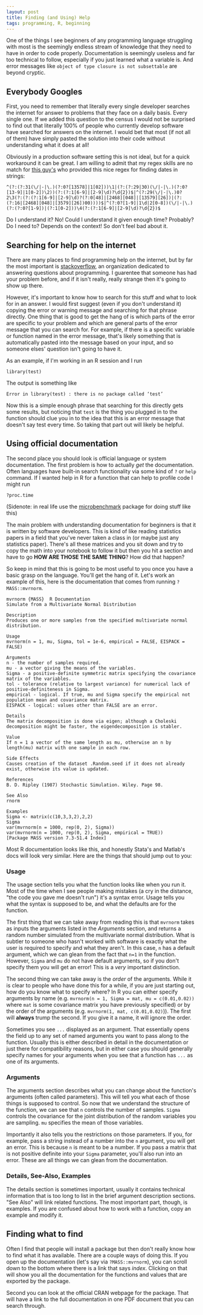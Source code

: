 ```yaml
---
layout: post
title: Finding (and Using) Help
tags: programming, R, beginning
---
```


One of the things I see beginners of any programming language struggling with most is the seemingly endless stream of knowledge that they need to have in order to code properly. Documentation is seemingly useless and far too technical to follow, especially if you just learned what a variable is. And error messages like `object of type closure is not subsettable` are beyond cryptic. 

## Everybody Googles

First, you need to remember that literally every single developer searches the internet for answer to problems that they face on a daily basis. Every single one. If we added this question to the census I would not be surprised to find out that literally 100% of people who currently develop software have searched for answers on the internet. I would bet that most (if not all of them) have simply pasted the solution into their code without understanding what it does at all!

Obviously in a production software setting this is not ideal, but for a quick workaround it can be great. I am willing to admit that my regex skills are no match for [this guy's](https://stackoverflow.com/a/15504877/7158451) who provided this nice regex for finding dates in strings:

```
^(?:(?:31(\/|-|\.)(?:0?[13578]|1[02]))\1|(?:(?:29|30)(\/|-|\.)(?:0?[13-9]|1[0-2])\2))(?:(?:1[6-9]|[2-9]\d)?\d{2})$|^(?:29(\/|-|\.)0?2\3(?:(?:(?:1[6-9]|[2-9]\d)?(?:0[48]|[2468][048]|[13579][26])|(?:(?:16|[2468][048]|[3579][26])00))))$|^(?:0?[1-9]|1\d|2[0-8])(\/|-|\.)(?:(?:0?[1-9])|(?:1[0-2]))\4(?:(?:1[6-9]|[2-9]\d)?\d{2})$
```

Do I understand it? No! Could I understand it given enough time? Probably? Do I need to? Depends on the context! So don't feel bad about it.

## Searching for help on the internet

There are many places to find programming help on the internet, but by far the most important is [stackoverflow](stackoverflow.org), an organization dedicated to answering questions about programming. I guarentee that someone has had your problem before, and if it isn't really, really strange then it's going to show up there. 

However, it's important to know how to search for this stuff and what to look for in an answer. I would first suggest (even if you don't understand it) copying the error or warning message and searching for that phrase directly. One thing that is good to get the hang of is which parts of the error are specific to your problem and which are general parts of the error message that you can search for. For example, if there is a specific variable or function named in the error message, that's likely something that is automatically pasted into the message based on your input, and so someone elses' question isn't going to have it.

As an example, if I'm working in an R session and I run

```
library(test)
```

The output is something like 

```
Error in library(test) : there is no package called ‘test’
```

Now this is a simple enough phrase that searching for this directly gets some results, but noticing that `test` is the thing you plugged in to the function should clue you in to the idea that this is an error message that doesn't say test every time. So taking that part out will likely be helpful.

## Using official documentation

The second place you should look is official language or system documentation. The first problem is how to actually _get_ the documentation. Often languages have built-in search functionality via some kind of `?` or `help` command. If I wanted help in R for a function that can help to profile code I might run

```
?proc.time
```

(Sidenote: in real life use the [microbenchmark](https://cran.r-project.org/web/packages/microbenchmark/microbenchmark.pdf) package for doing stuff like this)

The main problem with understanding documentation for beginners is that it is written by software developers. This is kind of like reading statistics papers in a field that you've never taken a class in (or maybe just any statistics paper). There's all these matrices and you sit down and try to copy the math into your notebook to follow it but then you hit a section and have to go **HOW ARE THOSE THE SAME THING**? How did that happen?

So keep in mind that this is going to be most useful to you once you have a basic grasp on the language. You'll get the hang of it. Let's work an example of this, here is the documentation that comes from running `?MASS::mvrnorm`.

```
mvrnorm {MASS}	R Documentation
Simulate from a Multivariate Normal Distribution

Description
Produces one or more samples from the specified multivariate normal distribution.

Usage
mvrnorm(n = 1, mu, Sigma, tol = 1e-6, empirical = FALSE, EISPACK = FALSE)

Arguments
n - the number of samples required.
mu - a vector giving the means of the variables.
Sigma - a positive-definite symmetric matrix specifying the covariance matrix of the variables.
tol - tolerance (relative to largest variance) for numerical lack of positive-definiteness in Sigma.
empirical - logical. If true, mu and Sigma specify the empirical not population mean and covariance matrix.
EISPACK	- logical: values other than FALSE are an error.

Details 
The matrix decomposition is done via eigen; although a Choleski decomposition might be faster, the eigendecomposition is stabler.

Value
If n = 1 a vector of the same length as mu, otherwise an n by length(mu) matrix with one sample in each row.

Side Effects
Causes creation of the dataset .Random.seed if it does not already exist, otherwise its value is updated.

References
B. D. Ripley (1987) Stochastic Simulation. Wiley. Page 98.

See Also
rnorm

Examples
Sigma <- matrix(c(10,3,3,2),2,2)
Sigma
var(mvrnorm(n = 1000, rep(0, 2), Sigma))
var(mvrnorm(n = 1000, rep(0, 2), Sigma, empirical = TRUE))
[Package MASS version 7.3-51.4 Index]
```

Most R documentation looks like this, and honestly Stata's and Matlab's docs will look very similar. Here are the things that should jump out to you:

### Usage

The usage section tells you what the function looks like when you run it. Most of the time when I see people making mistakes (a cry in the distance, "the code you gave me doesn't run") it's a syntax error. Usage tells you what the syntax is supposed to be, and what the defaults are for the function. 

The first thing that we can take away from reading this is that `mvrnorm` takes as inputs the arguments listed in the _Arguments_ section, and returns a random number simulated from the multivariate normal distribution. What is subtler to someone who hasn't worked with software is exactly what the user is required to specify and what they aren't. In this case, `n` has a default argument, which we can glean from the fact that `n=1` in the function. However, `Sigma` and `mu` do not have default arguments, so if you don't specify them you will get an error! This is a _very_ important distinction.

The second thing we can take away is the _order_ of the arguments. While it is clear to people who have done this for a while, if you are just starting out, how do you know what to specify where? In R you can either specify arguments by name (e.g. `mvrnorm(n = 1, Sigma = mat, mu = c(0.01,0.02))` where `mat` is some covariance matrix you have previously specified) or by the order of the arguments (e.g. `mvrnorm(1, mat, c(0.01,0.02)`)). The first will **always** trump the second. If you give it a name, it will ignore the order.

Sometimes you see `...` displayed as an argument. That essentially opens the field up to any set of named arguments you want to pass along to the function. Usually this is either described in detail in the documentation or just there for compatibility reasons, but in either case you should generally specify names for your arguments when you see that a function has `...` as one of its arguments.

### Arguments

The arguments section describes what you can change about the function's arguments (often called parameters). This will tell you what each of those things is supposed to control. So now that we understand the structure of the function, we can see that `n` controls the number of samples. `Sigma` controls the covariance for the joint distribution of the random variables you are sampling. `mu` specifies the mean of those variables. 

Importantly it also tells you the restrictions on those parameters. If you, for example, pass a string instead of a number into the `n` argument, you will get an error. This is because `n` is meant to be a number. If you pass a matrix that is not positive definite into your `Sigma` parameter, you'll also run into an error. These are all things we can glean from the documentation.

### Details, See-Also, Examples

The details section is sometimes important, usually it contains technical information that is too long to list in the brief argument description sections. "See Also" will link related functions. The most important part, though, is examples. If you are confused about how to work with a function, copy an example and modify it.

## Finding what to find

Often I find that people will install a package but then don't really know how to find what it has available. There are a couple ways of doing this. If you open up the documentation (let's say via `?MASS::mvrnorm`), you can scroll down to the bottom where there is a link that says _index_. Clicking on that will show you all the documentation for the functions and values that are exported by the package.

Second you can look at the official CRAN webpage for the package. That will have a link to the full documentation in one PDF document that you can search through.
